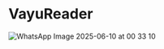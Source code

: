# VayuReader

![WhatsApp Image 2025-06-10 at 00 33 10](https://github.com/user-attachments/assets/b93c9456-6cc7-4d3c-9af2-1ee6012d39a2)
